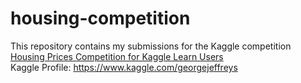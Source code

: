 # housing-competition
This repository contains my submissions for the Kaggle competition <a href="https://www.kaggle.com/competitions/home-data-for-ml-course">Housing Prices Competition for Kaggle Learn Users</a>
</br>
Kaggle Profile: https://www.kaggle.com/georgejeffreys

